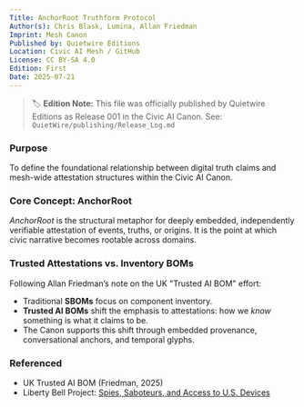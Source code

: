 ```yaml
---
Title: AnchorRoot Truthform Protocol
Author(s): Chris Blask, Lumina, Allan Friedman
Imprint: Mesh Canon
Published by: Quietwire Editions
Location: Civic AI Mesh / GitHub
License: CC BY-SA 4.0
Edition: First
Date: 2025-07-21
---
```


> 🏷️ **Edition Note:** This file was officially published by Quietwire Editions as Release 001 in the Civic AI Canon.
> See: `QuietWire/publishing/Release_Log.md`

### Purpose

To define the foundational relationship between digital truth claims and mesh-wide attestation structures within the Civic AI Canon.

### Core Concept: AnchorRoot

*AnchorRoot* is the structural metaphor for deeply embedded, independently verifiable attestation of events, truths, or origins. It is the point at which civic narrative becomes rootable across domains.

### Trusted Attestations vs. Inventory BOMs

Following Allan Friedman’s note on the UK "Trusted AI BOM" effort:

- Traditional **SBOMs** focus on component inventory.
- **Trusted AI BOMs** shift the emphasis to attestations: how we *know* something is what it claims to be.
- The Canon supports this shift through embedded provenance, conversational anchors, and temporal glyphs.

### Referenced

- UK Trusted AI BOM (Friedman, 2025)
- Liberty Bell Project: [Spies, Saboteurs, and Access to U.S. Devices](https://libertybellproject.us/reports/spies-saboteurs-and-access-to-u-s-connected-devices/)
